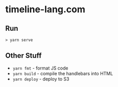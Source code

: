 # timeline-lang.com

## Run

```
> yarn serve
```


## Other Stuff

* `yarn fmt` - format JS code
* `yarn build` - compile the handlebars into HTML
* `yarn deploy` - deploy to S3
